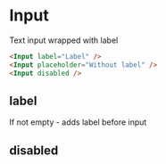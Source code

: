 # Input

Text input wrapped with label

```html
<Input label="Label" />
<Input placeholder="Without label" />
<Input disabled />
```

## label
If not empty - adds label before input

## disabled